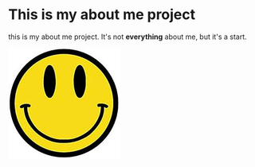 # This is my about me project

this is my about me project. It's not **everything** about me, but it's a start. 

![Picture of Smiley](practicepic.jpeg)